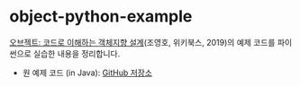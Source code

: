 # object-python-example

[오브젝트: 코드로 이해하는 객체지향 설계](https://wikibook.co.kr/object/)(조영호, 위키북스, 2019)의 예제 코드를 파이썬으로 실습한 내용을 정리합니다.

- 원 예제 코드 (in Java): [GitHub 저장소](https://github.com/eternity-oop/object)

